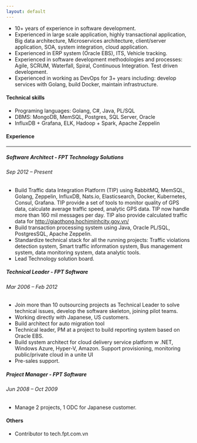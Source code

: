 ```yaml
---
layout: default
---
```


- 10+ years of experience in software development.
- Experienced in large scale application, highly transactional application, Big data architecture, Microservices architecture, client/server application, SOA, system integration, cloud application.
- Experienced in ERP system (Oracle EBS), ITS, Vehicle tracking.
- Experienced in software development methodologies and processes: Agile, SCRUM, Waterfall, Spiral, Continuous Integration. Test driven development.
- Experienced in working as DevOps for 3+ years including: develop services with Golang, build Docker, maintain infrastructure.

#### **Technical skills**
- Programing languages: Golang, C#, Java, PL/SQL
- DBMS: MongoDB, MemSQL, Postgres, SQL Server, Oracle
- InfluxDB + Grafana, ELK, Hadoop + Spark, Apache Zeppelin

#### **Experience**
----------
##### **Software Architect - FPT Technology Solutions**
###### *Sep 2012 – Present*
- Build Traffic data Integration Platform (TIP) using RabbitMQ, MemSQL, Golang, Zeppelin, InfluxDB, Nats.io, Elasticsearch, Docker, Kubernetes, Consul, Grafana. TIP provide a set of tools to monitor quality of GPS data, calculate average traffic speed, analytic GPS data. TIP now handle more than 160 mil messages per day. TIP also provide calculated traffic data for http://giaothong.hochiminhcity.gov.vn/
- Build transaction processing system using Java, Oracle PL/SQL, PostgresSQL, Apache Zeppelin.
- Standardize technical stack for all the running projects: Traffic violations detection system, Smart traffic information system, Bus management system, data monitoring system, data analytic tools.
- Lead Technology solution board.

##### **Technical Leader - FPT Software**
###### *Mar 2006 – Feb 2012*
- Join more than 10 outsourcing projects as Technical Leader to solve technical issues, develop the software skeleton, joining pilot teams.
- Working directly with Japanese, US customers.
- Build architect for auto migration tool
- Technical leader, PM at a project to build reporting system based on Oracle EBS.
- Build system architect for cloud delivery service platform w .NET, Windows Azure, Hyper-V, Amazon. Support provisioning, monitoring public/private cloud in a unite UI
- Pre-sales support.

##### **Project Manager - FPT Software**
###### *Jun 2008 – Oct 2009*
- Manage 2 projects, 1 ODC for Japanese customer.

#### Others
- Contributor to tech.fpt.com.vn
